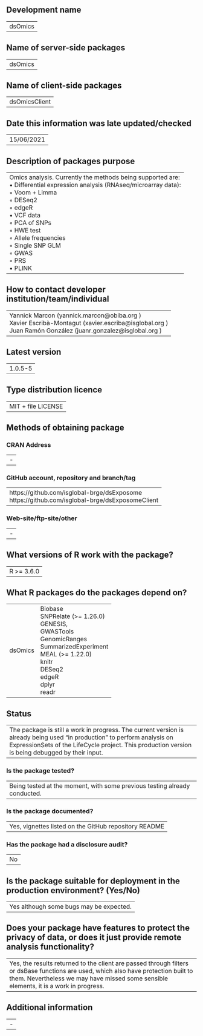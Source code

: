 ## Development name
<table>
<tr>
<td>dsOmics
</td>
</tr>
</table>

## Name of server-side packages
<table>
<tr>
<td>dsOmics
</td>
</tr>
</table>

## Name of client-side packages
<table>
<tr>
<td>dsOmicsClient
</td>
</tr>
</table>

## Date this information was late updated/checked
<table>
<tr>
<td>15/06/2021
</td>
</tr>
</table>

## Description of packages purpose
<table>
<tr>
<td>Omics analysis. Currently the methods being supported are: <br>
    • Differential expression analysis (RNAseq/microarray data): <br>
        ◦ Voom + Limma <br>
        ◦ DESeq2 <br>
        ◦ edgeR <br>
    • VCF data <br>
        ◦ PCA of SNPs <br>
        ◦ HWE test <br>
        ◦ Allele frequencies <br>
        ◦ Single SNP GLM <br>
        ◦ GWAS <br>
        ◦ PRS <br>
    • PLINK
</td>
</tr>
</table>

## How to contact developer institution/team/individual
<table>
<tr>
<td>Yannick Marcon (yannick.marcon@obiba.org ) <br>
Xavier Escribà-Montagut (xavier.escriba@isglobal.org ) <br>
Juan Ramón González (juanr.gonzalez@isglobal.org )
</td>
</tr>
</table>

## Latest version
<table>
<tr>
<td>1.0.5-5
</td>
</tr>
</table>

## Type distribution licence
<table>
<tr>
<td>MIT + file LICENSE
</td>
</tr>
</table>

## Methods of obtaining package
### CRAN Address
<table>
<tr>
<td>-
</td>
</tr>
</table>

### GitHub account, repository and branch/tag
<table>
<tr>
<td>https://github.com/isglobal-brge/dsExposome <br>
https://github.com/isglobal-brge/dsExposomeClient
</td>
</tr>
</table>

### Web-site/ftp-site/other
<table>
<tr>
<td>-
</td>
</tr>
</table>

## What versions of R work with the package?

<table>
<tr>
<td>R >= 3.6.0
</td>
</tr>
</table>

## What R packages do the packages depend on?
<table>
<tr>
<td>dsOmics
</td>
<td>Biobase <br>
SNPRelate (>= 1.26.0) <br>
GENESIS, <br>
GWASTools <br>
GenomicRanges <br>
SummarizedExperiment <br>
MEAL (>= 1.22.0) <br>
knitr <br>
DESeq2 <br>
edgeR <br>
dplyr <br>
readr
</td>
</tr>
</table>

## Status
<table>
<tr>
<td>The package is still a work in progress. The current version is already being used “in production” to perform analysis on ExpressionSets of the LifeCycle project. This production version is being debugged by their input. 
</td>
</tr>
</table>

### Is the package tested?
<table>
<tr>
<td>Being tested at the moment, with some previous testing already conducted.
</td>
</tr>
</table>

### Is the package documented?
<table>
<tr>
<td>Yes, vignettes listed on the GitHub repository README
</td>
</tr>
</table>

### Has the package had a disclosure audit?
<table>
<tr>
<td>No
</td>
</tr>
</table>

## Is the package suitable for deployment in the production environment? (Yes/No)
<table>
<tr>
<td>Yes although some bugs may be expected.
</td>
</tr>
</table>

## Does your package have features to protect the privacy of data, or does it just provide remote analysis functionality?
<table>
<tr>
<td>Yes, the results returned to the client are passed through filters or dsBase functions are used, which also have protection built to them. Nevertheless we may have missed some sensible elements, it is a work in progress.
</td>
</tr>
</table>

## Additional information
<table>
<tr>
<td>-
</td>
</tr>
</table>
